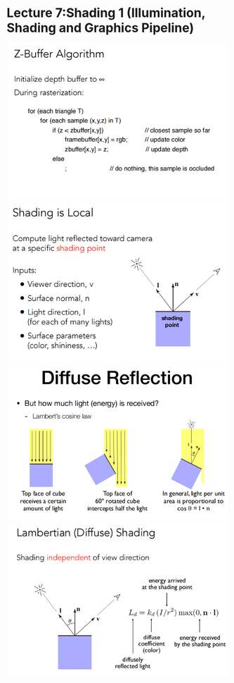 # Lecture 7:Shading 1 (Illumination, Shading and Graphics Pipeline)  
![](../../attachments/2021-06-14-16-59-32.png)
![](../../attachments/2021-06-14-17-03-40.png) 
![](../../attachments/2021-06-14-17-04-33.png)
![](../../attachments/2021-06-14-17-04-57.png)